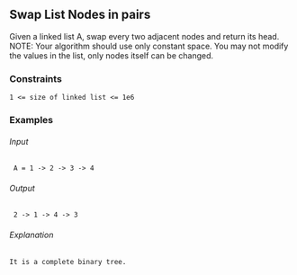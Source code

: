 ## Swap List Nodes in pairs
Given a linked list A, swap every two adjacent nodes and return its head.
NOTE: Your algorithm should use only constant space. You may not modify the values in the list, only nodes itself can be changed. 

### Constraints
```
1 <= size of linked list <= 1e6
```

### Examples
###### Input
```
 A = 1 -> 2 -> 3 -> 4
```
###### Output
```
 2 -> 1 -> 4 -> 3
```
###### Explanation
```
It is a complete binary tree.
```
